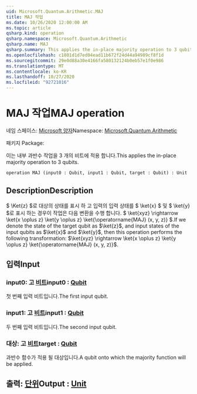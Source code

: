 ```yaml
---
uid: Microsoft.Quantum.Arithmetic.MAJ
title: MAJ 작업
ms.date: 10/26/2020 12:00:00 AM
ms.topic: article
qsharp.kind: operation
qsharp.namespace: Microsoft.Quantum.Arithmetic
qsharp.name: MAJ
qsharp.summary: This applies the in-place majority operation to 3 qubits.
ms.openlocfilehash: c1801d1d7ed04ead11b672f24d44a94989cf8f1d
ms.sourcegitcommit: 29e0d88a30e4166fa580132124b0eb57e1f0e986
ms.translationtype: MT
ms.contentlocale: ko-KR
ms.lasthandoff: 10/27/2020
ms.locfileid: "92721016"
---
```

# <a name="maj-operation"></a><span data-ttu-id="34793-102">MAJ 작업</span><span class="sxs-lookup"><span data-stu-id="34793-102">MAJ operation</span></span>

<span data-ttu-id="34793-103">네임 스페이스: [Microsoft 양자](xref:Microsoft.Quantum.Arithmetic)</span><span class="sxs-lookup"><span data-stu-id="34793-103">Namespace: [Microsoft.Quantum.Arithmetic](xref:Microsoft.Quantum.Arithmetic)</span></span>

<span data-ttu-id="34793-104">패키지 [](https://nuget.org/packages/)</span><span class="sxs-lookup"><span data-stu-id="34793-104">Package: [](https://nuget.org/packages/)</span></span>


<span data-ttu-id="34793-105">이는 내부 과반수 작업을 3 개의 비트에 적용 합니다.</span><span class="sxs-lookup"><span data-stu-id="34793-105">This applies the in-place majority operation to 3 qubits.</span></span>

```qsharp
operation MAJ (input0 : Qubit, input1 : Qubit, target : Qubit) : Unit
```


## <a name="description"></a><span data-ttu-id="34793-106">Description</span><span class="sxs-lookup"><span data-stu-id="34793-106">Description</span></span>

<span data-ttu-id="34793-107">$ \Ket{z} $로 대상의 상태를 표시 하 고 입력의 입력 상태를 $ \ket{x} $ 및 $ \ket{y} $로 표시 하는 경우이 작업은 다음 변환을 수행 합니다. $ \ket{xyz} \rightarrow \ket{x \oplus z} \ket{y \oplus z} \ket{\operatorname{MAJ} (x, y, z)} $.</span><span class="sxs-lookup"><span data-stu-id="34793-107">If we denote the state of the target qubit as $\ket{z}$, and input states of the input qubits as $\ket{x}$ and $\ket{y}$, then this operation performs the following transformation: $\ket{xyz} \rightarrow \ket{x \oplus z} \ket{y \oplus z} \ket{\operatorname{MAJ} (x, y, z)}$.</span></span>

## <a name="input"></a><span data-ttu-id="34793-108">입력</span><span class="sxs-lookup"><span data-stu-id="34793-108">Input</span></span>

### <a name="input0--qubit"></a><span data-ttu-id="34793-109">input0: 고 [비트](xref:microsoft.quantum.lang-ref.qubit)</span><span class="sxs-lookup"><span data-stu-id="34793-109">input0 : [Qubit](xref:microsoft.quantum.lang-ref.qubit)</span></span>

<span data-ttu-id="34793-110">첫 번째 입력 비트입니다.</span><span class="sxs-lookup"><span data-stu-id="34793-110">The first input qubit.</span></span>


### <a name="input1--qubit"></a><span data-ttu-id="34793-111">input1: 고 [비트](xref:microsoft.quantum.lang-ref.qubit)</span><span class="sxs-lookup"><span data-stu-id="34793-111">input1 : [Qubit](xref:microsoft.quantum.lang-ref.qubit)</span></span>

<span data-ttu-id="34793-112">두 번째 입력 비트입니다.</span><span class="sxs-lookup"><span data-stu-id="34793-112">The second input qubit.</span></span>


### <a name="target--qubit"></a><span data-ttu-id="34793-113">대상: 고 [비트](xref:microsoft.quantum.lang-ref.qubit)</span><span class="sxs-lookup"><span data-stu-id="34793-113">target : [Qubit](xref:microsoft.quantum.lang-ref.qubit)</span></span>

<span data-ttu-id="34793-114">과반수 함수가 적용 될 대상입니다.</span><span class="sxs-lookup"><span data-stu-id="34793-114">A qubit onto which the majority function will be applied.</span></span>



## <a name="output--unit"></a><span data-ttu-id="34793-115">출력: [단위](xref:microsoft.quantum.lang-ref.unit)</span><span class="sxs-lookup"><span data-stu-id="34793-115">Output : [Unit](xref:microsoft.quantum.lang-ref.unit)</span></span>

